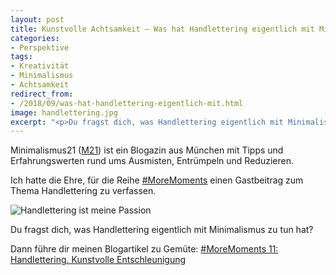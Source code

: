 ```yaml
---
layout: post
title: Kunstvolle Achtsamkeit – Was hat Handlettering eigentlich mit Minimalismus zu tun?
categories:
- Perspektive
tags:
- Kreativität
- Minimalismus
- Achtsamkeit
redirect_from:
- /2018/09/was-hat-handlettering-eigentlich-mit.html
image: handlettering.jpg
excerpt: "<p>Du fragst dich, was Handlettering eigentlich mit Minimalismus zu tun hat? Auf <a href='https://minimalismus21.de/'>Minimalismus21</a> durfte ich einen Gastbeitrag zum Thema Buchstabenmalerei verfassen.</p>"
---
```


Minimalismus21 ([M21](https://minimalismus21.de/)) ist ein
Blogazin aus München mit Tipps und Erfahrungswerten rund ums Ausmisten,
Entrümpeln und Reduzieren.

Ich hatte die Ehre, für die Reihe
[#MoreMoments](https://minimalismus21.de/2016/10/28/moremoments-was-wirklich-wertvoll-ist/)
einen Gastbeitrag zum Thema Handlettering zu verfassen.

![Handlettering ist meine Passion]({{site.baseurl}}/assets/img/posts/handlettering.jpg)

Du fragst dich, was Handlettering eigentlich mit Minimalismus zu tun
hat?

Dann führe dir meinen Blogartikel zu Gemüte:
[#MoreMoments 11: Handlettering. Kunstvolle Entschleunigung](https://minimalismus21.de/2018/07/20/moremoments11-handlettering/)
